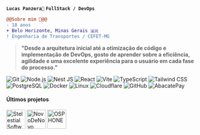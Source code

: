 **`Lucas Panzera🦦`** **`FullStack / DevOps`**
```diff
@@Sobre mim 🦦@@
- 18 anos
+ Belo Horizonte, Minas Gerais 🇧🇷
! Engenharia de Transportes / CEFET-MG
```
> **"Desde a arquitetura inicial até a otimização de código e implementação de DevOps, gosto de aprender sobre a eficiência, agilidade e uma excelente experiência para o usuário em cada fase do processo."**

<p>
  
![Git](https://img.shields.io/badge/Git-F05032?logo=git&logoColor=white)
![Node.js](https://img.shields.io/badge/Node.js-339933?logo=node.js&logoColor=white)
![Nest JS](https://img.shields.io/badge/NestJS-E0234E?logo=nestjs&logoColor=white)
![React](https://img.shields.io/badge/React-20232A?logo=react&logoColor=61DAFB)
![Vite](https://img.shields.io/badge/Vite-646CFF?logo=vite&logoColor=white)
![TypeScript](https://img.shields.io/badge/TypeScript-007ACC?logo=typescript&logoColor=white)
![Tailwind CSS](https://img.shields.io/badge/Tailwind_CSS-38B2AC?logo=tailwind-css&logoColor=white)
![PostgreSQL](https://img.shields.io/badge/PostgreSQL-316192?logo=postgresql&logoColor=white)
![Docker](https://img.shields.io/badge/Docker-2496ED?logo=docker&logoColor=white)
![Linux](https://img.shields.io/badge/Linux-FCC624?logo=linux&logoColor=black)
![Cloudflare](https://img.shields.io/badge/Cloudflare-F38020?logo=cloudflare&logoColor=white)
![GitHub](https://img.shields.io/badge/GitHub-181717?logo=github&logoColor=white)
![AbacatePay](https://img.shields.io/badge/🥑AbacatePay-339933?logo=%F0%9F%A5%91&logoColor=white)

</p>

#### **Últimos projetos**

<a href="https://stelestial.app/"><img src="https://stelestial.app/_next/static/media/logo.aabf6480.svg" alt="Stelestial Software" width="50" height="50"></a>
<a href="https://novoden0v0.com.br"><img src="https://novoden0v0.com.br/icon.png" alt="NovoDeNovo" width="50" height="50"></a>
<a href="https://www.youtube.com/watch?v=FxNJWu2T4ow"><img src="https://raw.githubusercontent.com/lucaspanzera1/osphone/refs/heads/main/apps/web/public/logo.png" alt="OSPHONE" width="50" height="50"></a>
